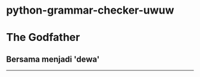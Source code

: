 # python-grammar-checker-uwuw

# The Godfather
## Bersama menjadi 'dewa'
--------------------------------------
